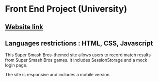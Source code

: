 # Front End Project (University)

## [Website link](https://estremss.github.io/tournament_website/)

## Languages restrictions : HTML, CSS, Javascript

This Super Smash Bros-themed site allows users to record match results from Super Smash Bros games. 
It includes SessionStorage and a mock login page.

The site is responsive and includes a mobile version.
